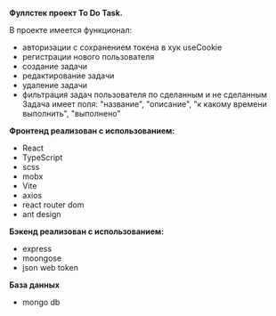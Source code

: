 **Фуллстек проект To Do Task.**

В проекте имеется функционал:
- авторизации с сохранением токена в хук useCookie
- регистрации нового пользователя
- создание задачи 
- редактирование задачи
- удаление задачи
- фильтрация задач пользователя по сделанным и не сделанным
Задача имеет поля: "название", "описание", "к какому времени выполнить", "выполнено"

**Фронтенд реализован с использованием:**
- React
- TypeScript
- scss
- mobx
- Vite
- axios 
- react router dom
- ant design

**Бэкенд реализован с использованием:**
- express
- moongose
- json web token

**База данных**
- mongo db
